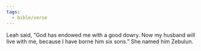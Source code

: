 ```yaml
---
tags:
  - bible/verse
---
```

Leah said, “God has endowed me with a good dowry. Now my husband will live with me, because I have borne him six sons.” She named him Zebulun.